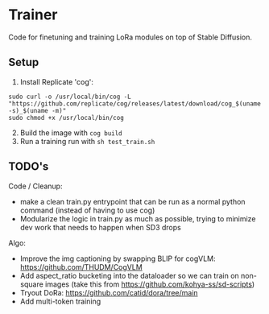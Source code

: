 # Trainer

Code for finetuning and training LoRa modules on top of Stable Diffusion.

## Setup

1. Install Replicate 'cog':

```
sudo curl -o /usr/local/bin/cog -L "https://github.com/replicate/cog/releases/latest/download/cog_$(uname -s)_$(uname -m)"
sudo chmod +x /usr/local/bin/cog
```

2. Build the image with `cog build`
3. Run a training run with `sh test_train.sh`



## TODO's

Code / Cleanup:
- make a clean train.py entrypoint that can be run as a normal python command (instead of having to use cog)
- Modularize the logic in train.py as much as possible, trying to minimize dev work that needs to happen when SD3 drops

Algo:
- Improve the img captioning by swapping BLIP for cogVLM: https://github.com/THUDM/CogVLM
- Add aspect_ratio bucketing into the dataloader so we can train on non-square images (take this from https://github.com/kohya-ss/sd-scripts)
- Tryout DoRa: https://github.com/catid/dora/tree/main
- Add multi-token training
